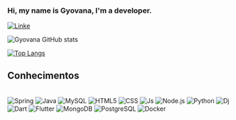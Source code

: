 ### Hi, my name is Gyovana, I'm a developer.

[![Linke](https://img.shields.io/badge/LinkedIn-0077B5?style=for-the-badge&logo=linkedin&logoColor=white)](https://www.linkedin.com/in/gyovana-lucena-34573b226/)

![Gyovana GitHub stats](https://github-readme-stats.vercel.app/api?username=GyovanaLuni&show_icons=true&theme=synthwave)

[![Top Langs](https://github-readme-stats.vercel.app/api/top-langs/?username=GyovanaLuni&layout=compact)](https://github.com/GyovanaLuni/github-readme-stats)

## Conhecimentos

<div style ="display: inline_block"><br/>
  <img align="center" alt="Spring" src="https://img.shields.io/badge/Spring-6DB33F?style=for-the-badge&logo=spring&logoColor=white"/>
  <img align="center" alt="Java" src="https://img.shields.io/badge/Java-ED8B00?style=for-the-badge&logo=java&logoColor=white"/>
  <img align="center" alt="MySQL" src="https://img.shields.io/badge/MySQL-00000F?style=for-the-badge&logo=mysql&logoColor=white"/>
  <img align="center" alt="HTML5" src="https://img.shields.io/badge/HTML5-E34F26?style=for-the-badge&logo=html5&logoColor=white"/>
  <img align="center" alt="CSS" src="https://img.shields.io/badge/CSS3-1572B6?style=for-the-badge&logo=css3&logoColor=white"/>
  <img align="center" alt="Js" src="https://img.shields.io/badge/JavaScript-F7DF1E?style=for-the-badge&logo=javascript&logoColor=black"/>
  <img align="center" alt="Node.js" src="https://img.shields.io/badge/Node.js-43853D?style=for-the-badge&logo=node.js&logoColor=white"/>
  <img align="center" alt="Python" src="https://img.shields.io/badge/Python-14354C?style=for-the-badge&logo=python&logoColor=white"/>
  <img align="center" alt="Dj" src="https://img.shields.io/badge/Django-092E20?style=for-the-badge&logo=django&logoColor=white"/> <br>
  <img align="center" alt="Dart" src="https://img.shields.io/badge/Dart-0175C2?style=for-the-badge&logo=dart&logoColor=white"/>
  <img align="center" alt="Flutter" src="https://img.shields.io/badge/Flutter-02569B?style=for-the-badge&logo=flutter&logoColor=white"/>
  <img align="center" alt="MongoDB" src="https://img.shields.io/badge/MongoDB-4EA94B?style=for-the-badge&logo=mongodb&logoColor=white"/>
  <img align="center" alt="PostgreSQL" src="https://img.shields.io/badge/PostgreSQL-316192?style=for-the-badge&logo=postgresql&logoColor=white"/>
  <img align="center" alt="Docker" src="https://img.shields.io/badge/docker-%230db7ed.svg?style=for-the-badge&logo=docker&logoColor=white"/>
</div>
